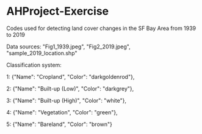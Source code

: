 # AHProject-Exercise

Codes used for detecting land cover changes in the SF Bay Area from 1939 to 2019

Data sources: "Fig1_1939.jpeg", "Fig2_2019.jpeg", "sample_2019_location.shp"

Classification system:

1: {"Name": "Cropland", "Color": "darkgoldenrod"}, 

2: {"Name": "Built-up (Low)", "Color": "darkgrey"}, 	

3: {"Name": "Built-up (High)", "Color": "white"}, 

4: {"Name": "Vegetation", "Color": "green"}, 		

5: {"Name": "Bareland", "Color": "brown"} 
							
